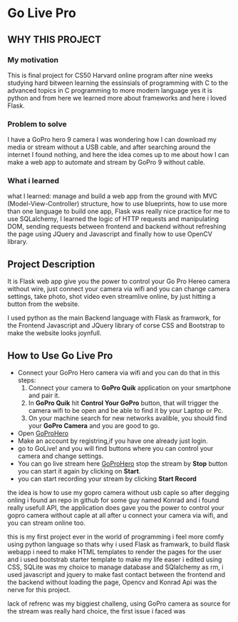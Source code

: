 # Go Live Pro

## WHY THIS PROJECT

### My motivation

This is final project for CS50 Harvard online program 
after nine weeks studying hard bitween learning the 
essinsials of programming with C to the advanced 
topics in C programming to more modern language 
yes it is python and from here we learned more 
about frameworks and here i loved Flask.

### Problem to solve

I have a GoPro hero 9 camera I was wondering 
how I can download my media or stream without 
a USB cable, and after searching around the 
internet I found nothing, and here the idea 
comes up to me about how I can make a web app
 to automate and stream by GoPro 9 without cable.

### What i learned
what I learned: manage and build a web app from the ground 
with MVC (Model-View-Controller) structure,
how to use blueprints, how to use more than one language
to build one app, Flask was really nice practice for me
to use SQLalchemy, I learned the logic of HTTP requests and manipulating DOM, sending requests between 
frontend and backend without refreshing the page using 
JQuery and Javascript and finally how to use
OpenCV library.

## Project Description

It is Flask web app give you the power to control your 
Go Pro Hereo camera without wire, just connect your camera
via wifi and you can change camera settings, take photo,
shot video even streamlive online, by just hitting a button
from the website.

I used python as the main Backend language with Flask
as framwork, for the Frontend Javascript and JQuery library
of corse CSS and Bootstrap to make the website looks joynfull.


## How to Use Go Live Pro

- Connect your GoPro Hero camera via wifi and you can do 
   that in this steps:
   1. Connect your camera to **GoPro Quik** application on
   your smartphone and pair it.
   2. In **GoPro Quik** hit **Control Your GoPro** button,
   that will trigger the camera wifi to be open and be able
   to find it by your Laptop or Pc.
   3. On your machine search for new networks avalible,
   you should find your **GoPro Camera** and you are good
   to go.
- Open [GoProHero](https://www.example.com) 
- Make an account by registring,if you have
   one already just login.
- go to GoLive! and you will find buttons where you can
  control your camera and change settings.
- You can go live stream here [GoProHero](https://www.example.com) 
  stop the stream by **Stop** button you can start it again
  by clicking on **Start**.
- you can start recording your stream by clicking **Start Record**

 

the idea is how to use my gopro camera without usb caple so after degging onling i found an repo in github for some guy named Konrad and i found really usefull API,
the application does gave you the power to control your gopro camera without caple at all after u connect your camera via wifi, and you can stream online too.


this is my first project ever in the world of programming i feel more comfy using python language so thats why i used Flask as framwark, to build flask webapp i need to make HTML templates to render the pages for the user and i used bootstrab starter template to make my life easer i edited using CSS, SQLite was my choice to manage database and SQlalchemy as rm, i used javascript and jquery to make fast contact between the frontend and the backend without loading the page, Opencv and Konrad Api was the nerve for this project.

lack of refrenc was my biggiest challeng, using GoPro camera as source for the stream was really hard choice,
the first issue i faced was
